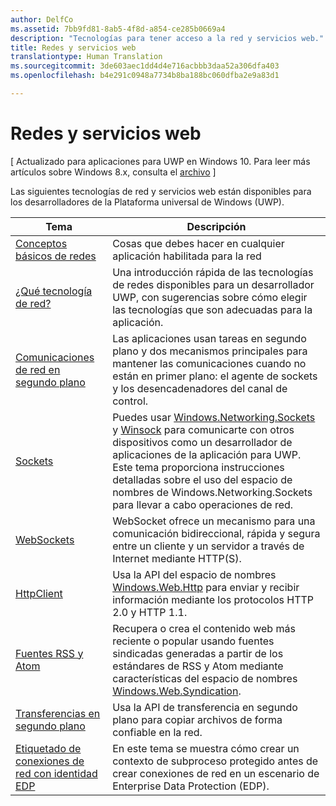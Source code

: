 ```yaml
---
author: DelfCo
ms.assetid: 7bb9fd81-8ab5-4f8d-a854-ce285b0669a4
description: "Tecnologías para tener acceso a la red y servicios web."
title: Redes y servicios web
translationtype: Human Translation
ms.sourcegitcommit: 3de603aec1dd4d4e716acbbb3daa52a306dfa403
ms.openlocfilehash: b4e291c0948a7734b8ba188bc060dfba2e9a83d1

---
```


# Redes y servicios web

\[ Actualizado para aplicaciones para UWP en Windows 10. Para leer más artículos sobre Windows 8.x, consulta el [archivo](http://go.microsoft.com/fwlink/p/?linkid=619132) \]

Las siguientes tecnologías de red y servicios web están disponibles para los desarrolladores de la Plataforma universal de Windows (UWP).

| Tema                                                                                   | Descripción                                                                      |
|-----------------------------------------------------------------------------------------|----------------------------------------------------------------------------------|
| [Conceptos básicos de redes](networking-basics.md)                                               | Cosas que debes hacer en cualquier aplicación habilitada para la red                     |
| [¿Qué tecnología de red?](which-networking-technology.md)                          | Una introducción rápida de las tecnologías de redes disponibles para un desarrollador UWP, con sugerencias sobre cómo elegir las tecnologías que son adecuadas para la aplicación.               |
| [Comunicaciones de red en segundo plano](network-communications-in-the-background.md) | Las aplicaciones usan tareas en segundo plano y dos mecanismos principales para mantener las comunicaciones cuando no están en primer plano: el agente de sockets y los desencadenadores del canal de control.                  |
| [Sockets](sockets.md)                                                                   | Puedes usar [Windows.Networking.Sockets](https://msdn.microsoft.com/library/windows/apps/xaml/windows.networking.sockets.aspx) y [Winsock](https://msdn.microsoft.com/library/windows/desktop/ms737523) para comunicarte con otros dispositivos como un desarrollador de aplicaciones de la aplicación para UWP. Este tema proporciona instrucciones detalladas sobre el uso del espacio de nombres de Windows.Networking.Sockets para llevar a cabo operaciones de red. |
| [WebSockets](websockets.md)                                                             | WebSocket ofrece un mecanismo para una comunicación bidireccional, rápida y segura entre un cliente y un servidor a través de Internet mediante HTTP(S).                 |
| [HttpClient](httpclient.md)                                                             | Usa la API del espacio de nombres [Windows.Web.Http](https://msdn.microsoft.com/library/windows/apps/dn279692) para enviar y recibir información mediante los protocolos HTTP 2.0 y HTTP 1.1.             |
| [Fuentes RSS y Atom](web-feeds.md)                                                          | Recupera o crea el contenido web más reciente o popular usando fuentes sindicadas generadas a partir de los estándares de RSS y Atom mediante características del espacio de nombres [Windows.Web.Syndication](https://msdn.microsoft.com/library/windows/apps/br243632).                   |
| [Transferencias en segundo plano](background-transfers.md)                                         | Usa la API de transferencia en segundo plano para copiar archivos de forma confiable en la red.           |
| [Etiquetado de conexiones de red con identidad EDP](tagging_network_connections_with_edp_identity.md) | En este tema se muestra cómo crear un contexto de subproceso protegido antes de crear conexiones de red en un escenario de Enterprise Data Protection (EDP). |



<!--HONumber=Jul16_HO2-->


